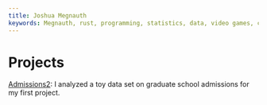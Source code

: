 ```yaml
---
title: Joshua Megnauth
keywords: Megnauth, rust, programming, statistics, data, video games, computing, python, rlang, linux, development
---
```

# Projects
[Admissions2](https://joshuamegnauth54.github.io/pages/admissions2.html): I analyzed a toy data set on graduate school admissions for my first project.
